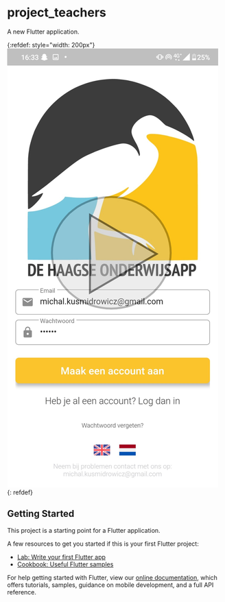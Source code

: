 # project_teachers

A new Flutter application.

{:refdef: style="width: 200px"}
[![Watch the video](screenshots/play_video.jpg)](https://youtu.be/vt5fpE0bzSY)
{: refdef}

## Getting Started

This project is a starting point for a Flutter application.

A few resources to get you started if this is your first Flutter project:

- [Lab: Write your first Flutter app](https://flutter.dev/docs/get-started/codelab)
- [Cookbook: Useful Flutter samples](https://flutter.dev/docs/cookbook)

For help getting started with Flutter, view our
[online documentation](https://flutter.dev/docs), which offers tutorials,
samples, guidance on mobile development, and a full API reference.
